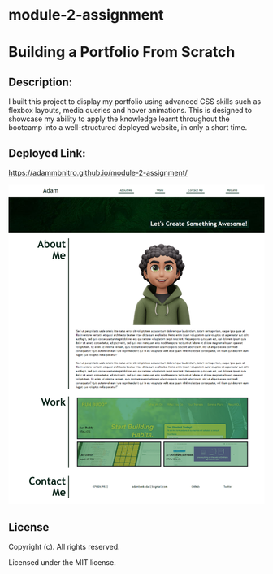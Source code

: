 # module-2-assignment

# Building a Portfolio From Scratch

## Description:

I built this project to display my portfolio using advanced CSS skills such as flexbox layouts, media queries and hover animations. This is designed to showcase my ability to apply the knowledge learnt throughout the bootcamp into a well-structured deployed website, in only a short time.

## Deployed Link:

https://adammbnitro.github.io/module-2-assignment/ 

![alt text](Adam-Frontend-Developer.png)

## License 

Copyright (c). All rights reserved.

Licensed under the MIT license.
